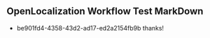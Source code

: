 ## OpenLocalization Workflow Test MarkDown

* be901fd4-4358-43d2-ad17-ed2a2154fb9b 
thanks!



<!--HONumber=Feb16_HO3-->
